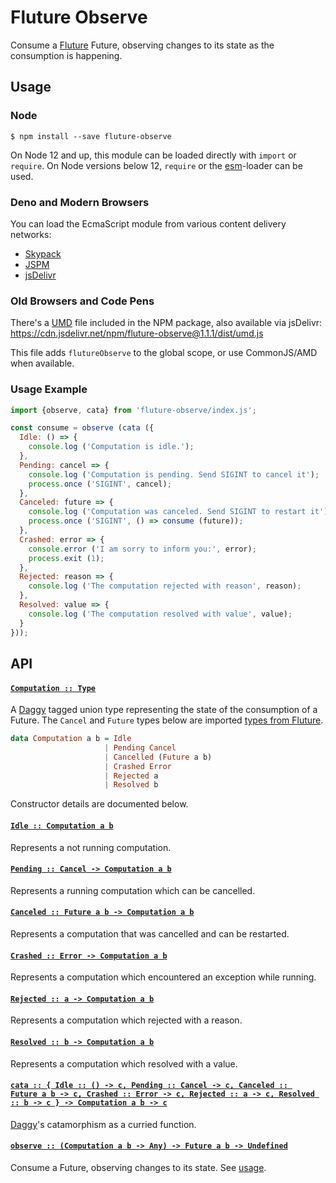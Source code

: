 # Fluture Observe

Consume a [Fluture][] Future, observing changes to its state as the
consumption is happening.

## Usage

### Node

```console
$ npm install --save fluture-observe
```

On Node 12 and up, this module can be loaded directly with `import` or
`require`. On Node versions below 12, `require` or the [esm][]-loader can
be used.

### Deno and Modern Browsers

You can load the EcmaScript module from various content delivery networks:

- [Skypack](https://cdn.skypack.dev/fluture-observe@1.1.1)
- [JSPM](https://jspm.dev/fluture-observe@1.1.1)
- [jsDelivr](https://cdn.jsdelivr.net/npm/fluture-observe@1.1.1/+esm)

### Old Browsers and Code Pens

There's a [UMD][] file included in the NPM package, also available via
jsDelivr: https://cdn.jsdelivr.net/npm/fluture-observe@1.1.1/dist/umd.js

This file adds `flutureObserve` to the global scope, or use CommonJS/AMD
when available.

### Usage Example

```js
import {observe, cata} from 'fluture-observe/index.js';

const consume = observe (cata ({
  Idle: () => {
    console.log ('Computation is idle.');
  },
  Pending: cancel => {
    console.log ('Computation is pending. Send SIGINT to cancel it');
    process.once ('SIGINT', cancel);
  },
  Canceled: future => {
    console.log ('Computation was canceled. Send SIGINT to restart it');
    process.once ('SIGINT', () => consume (future));
  },
  Crashed: error => {
    console.error ('I am sorry to inform you:', error);
    process.exit (1);
  },
  Rejected: reason => {
    console.log ('The computation rejected with reason', reason);
  },
  Resolved: value => {
    console.log ('The computation resolved with value', value);
  }
}));
```

## API

#### <a name="Computation" href="https://github.com/fluture-js/fluture-observe/blob/v1.1.1/index.js#L69">`Computation :: Type`</a>

A [Daggy][] tagged union type representing the state of the consumption of
a Future. The `Cancel` and `Future` types below are imported
[types from Fluture][].

```hs
data Computation a b = Idle
                     | Pending Cancel
                     | Cancelled (Future a b)
                     | Crashed Error
                     | Rejected a
                     | Resolved b
```

Constructor details are documented below.

#### <a name="Idle" href="https://github.com/fluture-js/fluture-observe/blob/v1.1.1/index.js#L94">`Idle :: Computation a b`</a>

Represents a not running computation.

#### <a name="Pending" href="https://github.com/fluture-js/fluture-observe/blob/v1.1.1/index.js#L99">`Pending :: Cancel -⁠> Computation a b`</a>

Represents a running computation which can be cancelled.

#### <a name="Canceled" href="https://github.com/fluture-js/fluture-observe/blob/v1.1.1/index.js#L104">`Canceled :: Future a b -⁠> Computation a b`</a>

Represents a computation that was cancelled and can be restarted.

#### <a name="Crashed" href="https://github.com/fluture-js/fluture-observe/blob/v1.1.1/index.js#L109">`Crashed :: Error -⁠> Computation a b`</a>

Represents a computation which encountered an exception while running.

#### <a name="Rejected" href="https://github.com/fluture-js/fluture-observe/blob/v1.1.1/index.js#L114">`Rejected :: a -⁠> Computation a b`</a>

Represents a computation which rejected with a reason.

#### <a name="Resolved" href="https://github.com/fluture-js/fluture-observe/blob/v1.1.1/index.js#L119">`Resolved :: b -⁠> Computation a b`</a>

Represents a computation which resolved with a value.

#### <a name="cata" href="https://github.com/fluture-js/fluture-observe/blob/v1.1.1/index.js#L124">`cata :: { Idle :: () -⁠> c, Pending :: Cancel -⁠> c, Canceled :: Future a b -⁠> c, Crashed :: Error -⁠> c, Rejected :: a -⁠> c, Resolved :: b -⁠> c } -⁠> Computation a b -⁠> c`</a>

[Daggy][]'s catamorphism as a curried function.

#### <a name="observe" href="https://github.com/fluture-js/fluture-observe/blob/v1.1.1/index.js#L133">`observe :: (Computation a b -⁠> Any) -⁠> Future a b -⁠> Undefined`</a>

Consume a Future, observing changes to its state. See [usage](#usage).

[Fluture]: https://github.com/fluture-js/Fluture
[Daggy]: https://github.com/fantasyland/daggy
[types from Fluture]: https://github.com/fluture-js/Fluture#types
[esm]: https://github.com/standard-things/esm
[UMD]: https://github.com/umdjs/umd
